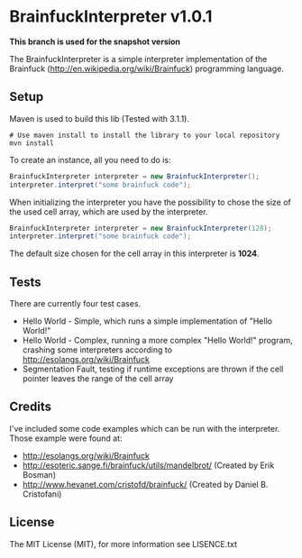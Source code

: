 # BrainfuckInterpreter v1.0.1

**This branch is used for the snapshot version** 

The BrainfuckInterpreter is a simple interpreter implementation of the Brainfuck (http://en.wikipedia.org/wiki/Brainfuck) programming language.

## Setup
Maven is used to build this lib (Tested with 3.1.1).
```
# Use maven install to install the library to your local repository
mvn install
```

To create an instance, all you need to do is:

```Java
BrainfuckInterpreter interpreter = new BrainfuckInterpreter();
interpreter.interpret("some brainfuck code");
```

When initializing the interpreter you have the possibility to chose the size of the used cell array, which are used by the interpreter. 

```Java
BrainfuckInterpreter interpreter = new BrainfuckInterpreter(128);
interpreter.interpret("some brainfuck code");
```

The default size chosen for the cell array in this interpreter is **1024**.

## Tests
There are currently four test cases.
* Hello World - Simple, which runs a simple implementation of "Hello World!"
* Hello World - Complex, running a more complex "Hello World!" program, crashing some interpreters according to http://esolangs.org/wiki/Brainfuck
* Segmentation Fault, testing if runtime exceptions are thrown if the cell pointer leaves the range of the cell array

## Credits
I've included some code examples which can be run with the interpreter. Those example were found at:
* http://esolangs.org/wiki/Brainfuck
* http://esoteric.sange.fi/brainfuck/utils/mandelbrot/ (Created by Erik Bosman)
* http://www.hevanet.com/cristofd/brainfuck/ (Created by Daniel B. Cristofani)

## License

The MIT License (MIT), for more information see LISENCE.txt
